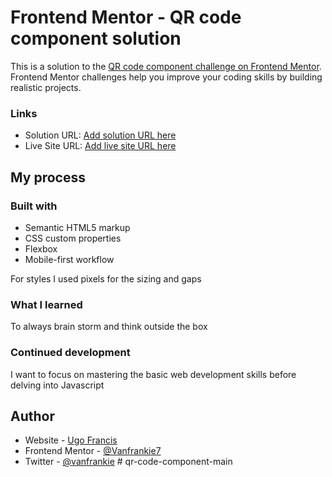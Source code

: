 # Frontend Mentor - QR code component solution

This is a solution to the [QR code component challenge on Frontend Mentor](https://www.frontendmentor.io/challenges/qr-code-component-iux_sIO_H). Frontend Mentor challenges help you improve your coding skills by building realistic projects.

### Links

- Solution URL: [Add solution URL here](https://your-solution-url.com)
- Live Site URL: [Add live site URL here](https://your-live-site-url.com)

## My process

### Built with

- Semantic HTML5 markup
- CSS custom properties
- Flexbox
- Mobile-first workflow

For styles
I used pixels for the sizing and gaps

### What I learned

To always brain storm and think outside the box

### Continued development

I want to focus on mastering the basic web development skills before delving into Javascript

## Author

- Website - [Ugo Francis](https://www.your-site.com)
- Frontend Mentor - [@Vanfrankie7](https://www.frontendmentor.io/profile/vanfrankie7)
- Twitter - [@vanfrankie](https://www.twitter.com/vanfrankie)
#   q r - c o d e - c o m p o n e n t - m a i n  
 